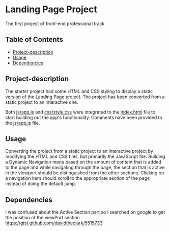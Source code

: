 # Landing Page Project
The first project of front-end professional track

## Table of Contents

  * [Project-description](#Project-description)
  * [Usage](#Usage)
  * [Dependencies](#Dependencies)



## Project-description

The starter project had some HTML and CSS styling to display a static version of the Landing Page project. The project has been converted from a static project to an interactive one.

Both [js/app.js](https://github.com/NohaElsayedJ/Landing-Page/blob/main/js/app.js) and [css/style.css](https://github.com/NohaElsayedJ/Landing-Page/blob/main/css/styles.css) were integrated to the [index.html](https://github.com/NohaElsayedJ/Landing-Page/blob/main/index.html) file to start building out the app's functionality.
Comments have been provided to the [js/app.js](https://github.com/NohaElsayedJ/Landing-Page/blob/main/js/app.js) file.


## Usage

Converting the project from a static project to an interactive project by modifying the HTML and CSS files, but primarily the JavaScript file.
Building a Dynamic Navigation menu based on the amount of content that is added to the page and while navigating through the page, the section that is active in the viewport should be distinguished from the other sections.
Clicking on a navigation item should scroll to the appropriate section of the page instead of doing the default jump.


## Dependencies

I was confused about the Active Section part so i searched on google to get the position of the viewPort section
https://gist.github.com/davidtheclark/5515733
